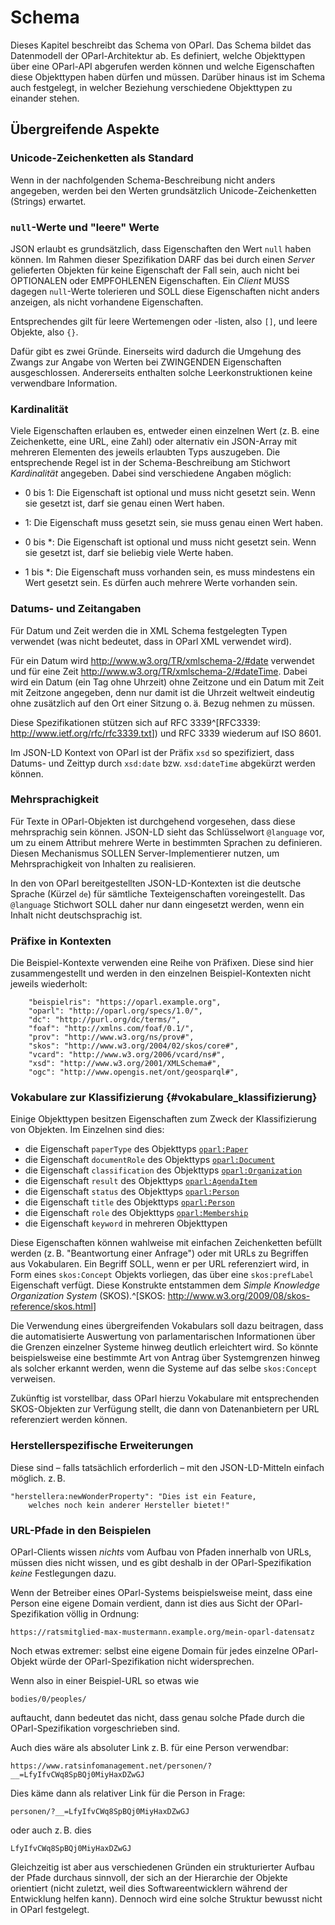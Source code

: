 Schema
======

Dieses Kapitel beschreibt das Schema von OParl. Das Schema bildet das
Datenmodell der OParl-Architektur ab. Es definiert, welche Objekttypen
über eine OParl-API abgerufen werden können und welche Eigenschaften
diese Objekttypen haben dürfen und müssen. Darüber hinaus ist im Schema
auch festgelegt, in welcher Beziehung verschiedene Objekttypen zu
einander stehen.


Übergreifende Aspekte
---------------------

### Unicode-Zeichenketten als Standard

Wenn in der nachfolgenden Schema-Beschreibung nicht anders angegeben, werden bei
den Werten grundsätzlich Unicode-Zeichenketten (Strings) erwartet.

### `null`-Werte und "leere" Werte

JSON erlaubt es grundsätzlich, dass Eigenschaften den Wert `null` haben können.
Im Rahmen dieser Spezifikation DARF das bei durch einen _Server_ gelieferten 
Objekten für keine Eigenschaft der Fall sein, auch nicht bei OPTIONALEN oder
EMPFOHLENEN Eigenschaften. Ein _Client_ MUSS dagegen `null`-Werte tolerieren
und SOLL diese Eigenschaften nicht anders anzeigen, als nicht vorhandene
Eigenschaften.

Entsprechendes gilt für leere Wertemengen oder -listen, also `[]`, und leere
Objekte, also `{}`.

Dafür gibt es zwei Gründe. Einerseits wird dadurch die Umgehung des Zwangs zur
Angabe von Werten bei ZWINGENDEN Eigenschaften ausgeschlossen. Andererseits
enthalten solche Leerkonstruktionen keine verwendbare Information.

### Kardinalität

Viele Eigenschaften erlauben es, entweder einen einzelnen Wert (z. B. eine Zeichenkette,
eine URL, eine Zahl) oder alternativ ein JSON-Array mit mehreren Elementen des
jeweils erlaubten Typs auszugeben. Die entsprechende Regel ist in der Schema-Beschreibung
am Stichwort _Kardinalität_ angegeben. Dabei sind verschiedene Angaben möglich:

* 0 bis 1: Die Eigenschaft ist optional und muss nicht gesetzt sein. Wenn sie gesetzt ist,
  darf sie genau einen Wert haben.

* 1: Die Eigenschaft muss gesetzt sein,
  sie muss genau einen Wert haben.

* 0 bis *: Die Eigenschaft ist optional und muss nicht gesetzt sein. Wenn sie gesetzt ist,
  darf sie beliebig viele Werte haben.

* 1 bis *: Die Eigenschaft muss vorhanden sein, es muss mindestens ein Wert gesetzt sein.
  Es dürfen auch mehrere Werte vorhanden sein.

### Datums- und Zeitangaben

Für Datum und Zeit werden die in XML Schema festgelegten Typen verwendet
(was nicht bedeutet, dass in OParl XML verwendet wird).

Für ein Datum wird http://www.w3.org/TR/xmlschema-2/#date verwendet und
für eine Zeit http://www.w3.org/TR/xmlschema-2/#dateTime. Dabei wird ein
Datum (ein Tag ohne Uhrzeit) ohne Zeitzone und ein Datum mit Zeit mit
Zeitzone angegeben, denn nur damit ist die Uhrzeit weltweit eindeutig
ohne zusätzlich auf den Ort einer Sitzung o. ä. Bezug nehmen zu müssen.

Diese Spezifikationen stützen sich auf RFC 3339^[RFC3339:
<http://www.ietf.org/rfc/rfc3339.txt>]) und RFC 3339 wiederum auf ISO 8601.

Im JSON-LD Kontext von OParl ist der Präfix `xsd` so spezifiziert, dass 
Datums- und Zeittyp durch `xsd:date` bzw. `xsd:dateTime` abgekürzt werden 
können.

### Mehrsprachigkeit

Für Texte in OParl-Objekten ist durchgehend vorgesehen, dass diese 
mehrsprachig sein können. JSON-LD sieht das Schlüsselwort
`@language` vor, um zu einem Attribut mehrere Werte in bestimmten
Sprachen zu definieren. Diesen Mechanismus SOLLEN Server-Implementierer
nutzen, um Mehrsprachigkeit von Inhalten zu realisieren.

In den von OParl bereitgestellten JSON-LD-Kontexten ist die deutsche Sprache
(Kürzel `de`) für sämtliche Texteigenschaften voreingestellt. Das `@language`
Stichwort SOLL daher nur dann eingesetzt werden, wenn ein Inhalt nicht
deutschsprachig ist.

### Präfixe in Kontexten

Die Beispiel-Kontexte verwenden eine Reihe von Präfixen. Diese sind hier
zusammengestellt und werden in den einzelnen Beispiel-Kontexten nicht
jeweils wiederholt:

~~~~~  {#pcontext_praefixe .json}
    "beispielris": "https://oparl.example.org",
    "oparl": "http://oparl.org/specs/1.0/",
    "dc": "http://purl.org/dc/terms/",
    "foaf": "http://xmlns.com/foaf/0.1/",
    "prov": "http://www.w3.org/ns/prov#",
    "skos": "http://www.w3.org/2004/02/skos/core#",
    "vcard": "http://www.w3.org/2006/vcard/ns#",
    "xsd": "http://www.w3.org/2001/XMLSchema#",
    "ogc": "http://www.opengis.net/ont/geosparql#",
~~~~~

### Vokabulare zur Klassifizierung  {#vokabulare_klassifizierung}

Einige Objekttypen besitzen Eigenschaften zum Zweck der Klassifizierung von Objekten.
Im Einzelnen sind dies:

* die Eigenschaft `paperType` des Objekttyps [`oparl:Paper`](#oparl_paper)
* die Eigenschaft `documentRole` des Objekttyps [`oparl:Document`](#oparl_document)
* die Eigenschaft `classification` des Objekttyps [`oparl:Organization`](#oparl_organization)
* die Eigenschaft `result` des Objekttyps [`oparl:AgendaItem`](#oparl_agendaitem)
* die Eigenschaft `status` des Objekttyps [`oparl:Person`](#oparl_person)
* die Eigenschaft `title` des Objekttyps [`oparl:Person`](#oparl_person)
* die Eigenschaft `role` des Objekttyps [`oparl:Membership`](#oparl_membership)
* die Eigenschaft `keyword` in mehreren Objekttypen

Diese Eigenschaften können wahlweise mit einfachen Zeichenketten befüllt werden
(z. B. "Beantwortung einer Anfrage") oder mit URLs zu Begriffen aus
Vokabularen. Ein Begriff SOLL, wenn er per URL referenziert wird,
in Form eines `skos:Concept` Objekts vorliegen, das über eine `skos:prefLabel`
Eigenschaft verfügt. Diese Konstrukte entstammen dem _Simple Knowledge
Organization System_ (SKOS).^[SKOS: <http://www.w3.org/2009/08/skos-reference/skos.html>]

Die Verwendung eines übergreifenden Vokabulars soll dazu beitragen, dass
die automatisierte Auswertung von parlamentarischen Informationen über die
Grenzen einzelner Systeme hinweg deutlich erleichtert wird. So könnte
beispielsweise eine bestimmte Art von Antrag über Systemgrenzen hinweg als
solcher erkannt werden, wenn die Systeme auf das selbe `skos:Concept`
verweisen.

Zukünftig ist vorstellbar, dass OParl hierzu Vokabulare mit entsprechenden
SKOS-Objekten zur Verfügung stellt, die dann von Datenanbietern per URL
referenziert werden können.

### Herstellerspezifische Erweiterungen

Diese sind – falls tatsächlich erforderlich – mit den JSON-LD-Mitteln einfach möglich. z. B.

~~~~~
"herstellera:newWonderProperty": "Dies ist ein Feature,
    welches noch kein anderer Hersteller bietet!"
~~~~~

### URL-Pfade in den Beispielen

OParl-Clients wissen *nichts* vom Aufbau von Pfaden innerhalb von URLs,
müssen dies nicht wissen, und es gibt deshalb in der OParl-Spezifikation
*keine* Festlegungen dazu.

Wenn der Betreiber eines OParl-Systems beispielsweise meint, dass eine
Person eine eigene Domain verdient, dann ist dies aus Sicht der OParl-Spezifikation
völlig in Ordnung:

~~~~~~~~~~
https://ratsmitglied-max-mustermann.example.org/mein-oparl-datensatz
~~~~~~~~~~

Noch etwas extremer: selbst eine eigene Domain für jedes einzelne 
OParl-Objekt würde der OParl-Spezifikation nicht widersprechen.

Wenn also in einer Beispiel-URL so etwas wie

~~~~~~~~~~
bodies/0/peoples/
~~~~~~~~~~

auftaucht, dann bedeutet das nicht, dass genau solche Pfade durch
die OParl-Spezifikation vorgeschrieben sind.

Auch dies wäre als absoluter Link z. B. für eine Person verwendbar:

~~~~~~~~~~
https://www.ratsinfomanagement.net/personen/?__=LfyIfvCWq8SpBQj0MiyHaxDZwGJ
~~~~~~~~~~

Dies käme dann als relativer Link für die Person in Frage:

~~~~~~~~~~
personen/?__=LfyIfvCWq8SpBQj0MiyHaxDZwGJ
~~~~~~~~~~

oder auch z. B. dies
~~~~~~~~~~
LfyIfvCWq8SpBQj0MiyHaxDZwGJ
~~~~~~~~~~

Gleichzeitig ist aber aus verschiedenen Gründen ein strukturierter Aufbau
der Pfade durchaus sinnvoll, der sich an der Hierarchie der Objekte
orientiert (nicht zuletzt, weil dies Softwareentwicklern während der
Entwicklung helfen kann). Dennoch wird eine solche Struktur bewusst
nicht in OParl festgelegt.
